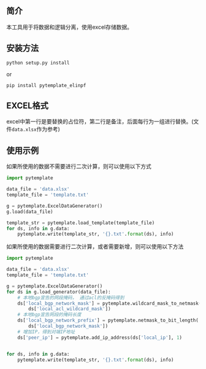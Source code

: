 ## 简介

本工具用于将数据和逻辑分离，使用excel存储数据。

## 安装方法

```
python setup.py install
```

or

```
pip install pytemplate_elinpf
```

## EXCEL格式

excel中第一行是要替换的占位符，第二行是备注，后面每行为一组进行替换。(文件`data.xlsx`作为参考)

## 使用示例

如果所使用的数据不需要进行二次计算，则可以使用以下方式

```py
import pytemplate

data_file = 'data.xlsx'
template_file = 'template.txt'

g = pytemplate.ExcelDataGenerator()
g.load(data_file)

template_str = pytemplate.load_template(template_file)
for ds, info in g.data:
    pytemplate.write(template_str, '{}.txt'.format(ds), info)
```

如果所使用的数据需要进行二次计算，或者需要新增，则可以使用以下方法

```py
import pytemplate

data_file = 'data.xlsx'
template_file = 'template.txt'

g = pytemplate.ExcelDataGenerator()
for ds in g.load_generator(data_file):
    # 本地bgp宣告的网段掩码， 通过acl的反掩码得到
    ds['local_bgp_network_mask'] = pytemplate.wildcard_mask_to_netmask(
        ds['local_acl_wildcard_mask'])
    # 本地bgp宣告网段的掩码长度
    ds['local_bgp_network_prefix'] = pytemplate.netmask_to_bit_length(
        ds['local_bgp_network_mask'])
    # 增加IP，得到对端IP地址
    ds['peer_ip'] = pytemplate.add_ip_address(ds['local_ip'], 1)


for ds, info in g.data:
    pytemplate.write(template_str, '{}.txt'.format(ds), info)